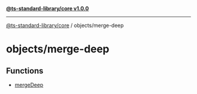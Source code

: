 [**@ts-standard-library/core v1.0.0**](../../README.md)

***

[@ts-standard-library/core](../../modules.md) / objects/merge-deep

# objects/merge-deep

## Functions

- [mergeDeep](functions/mergeDeep.md)
